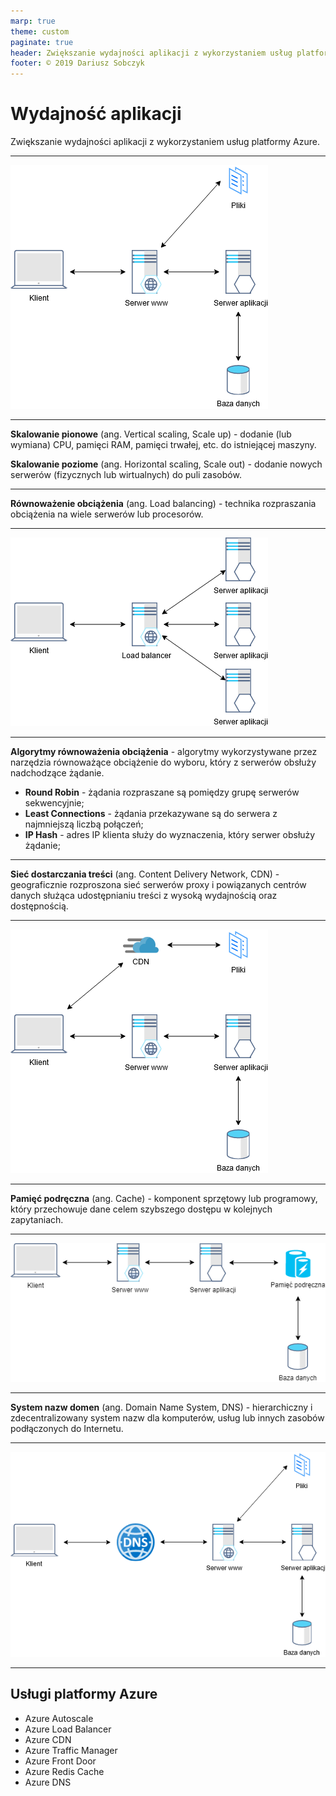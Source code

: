 ```yaml
---
marp: true
theme: custom
paginate: true
header: Zwiększanie wydajności aplikacji z wykorzystaniem usług platformy Azure.
footer: © 2019 Dariusz Sobczyk
---
```


# Wydajność aplikacji
Zwiększanie wydajności aplikacji z wykorzystaniem usług platformy Azure.

---

![center](images/web_app.png)

---

**Skalowanie pionowe** (ang. Vertical scaling, Scale up) - dodanie (lub wymiana) CPU, pamięci RAM, pamięci trwałej, etc. do istniejącej maszyny.

**Skalowanie poziome** (ang. Horizontal scaling, Scale out) - dodanie nowych serwerów (fizycznych lub wirtualnych) do puli zasobów.

---

**Równoważenie obciążenia** (ang. Load balancing) - technika rozpraszania obciążenia na wiele serwerów lub procesorów.

---

![center](images/web_app_load_balancer.png)

---

**Algorytmy równoważenia obciążenia** - algorytmy wykorzystywane przez narzędzia równoważące obciążenie do wyboru, który z serwerów obsłuży nadchodzące żądanie.

* **Round Robin** - żądania rozpraszane są pomiędzy grupę serwerów sekwencyjnie;
* **Least Connections** - żądania przekazywane są do serwera z najmniejszą liczbą połączeń;
* **IP Hash** - adres IP klienta służy do wyznaczenia, który serwer obsłuży żądanie;

---

**Sieć dostarczania treści** (ang. Content Delivery Network, CDN) - geograficznie rozproszona sieć serwerów proxy i powiązanych centrów danych służąca udostępnianiu treści z wysoką wydajnością oraz dostępnością.

---

![center](images/web_app_cdn.png)

---

**Pamięć podręczna** (ang. Cache) - komponent sprzętowy lub programowy, który przechowuje dane celem szybszego dostępu w kolejnych zapytaniach.

---

![center](images/web_app_cache.png)

---

**System nazw domen** (ang. Domain Name System, DNS) - hierarchiczny i zdecentralizowany system nazw dla komputerów, usług lub innych zasobów podłączonych do Internetu.

---

![center](images/web_app_dns.png)

---

## Usługi platformy Azure

* Azure Autoscale
* Azure Load Balancer
* Azure CDN
* Azure Traffic Manager
* Azure Front Door
* Azure Redis Cache
* Azure DNS